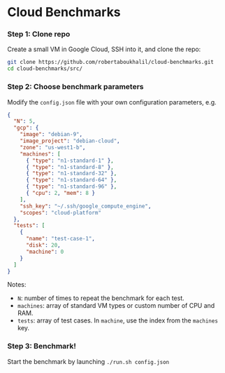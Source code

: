 # Cloud Benchmarks

### Step 1: Clone repo

Create a small VM in Google Cloud, SSH into it, and clone the repo:

```bash
git clone https://github.com/robertaboukhalil/cloud-benchmarks.git
cd cloud-benchmarks/src/
```

### Step 2: Choose benchmark parameters

Modify the `config.json` file with your own configuration parameters, e.g.

```json
{
  "N": 5,
  "gcp": {
    "image": "debian-9",
    "image_project": "debian-cloud",
    "zone": "us-west1-b",
    "machines": [
      { "type": "n1-standard-1" },
      { "type": "n1-standard-8" },
      { "type": "n1-standard-32" },
      { "type": "n1-standard-64" },
      { "type": "n1-standard-96" },
      { "cpu": 2, "mem": 8 }
    ],
    "ssh_key": "~/.ssh/google_compute_engine",
    "scopes": "cloud-platform"
  },
  "tests": [
    {
      "name": "test-case-1",
      "disk": 20,
      "machine": 0
    }
  ]
}
```

Notes:

- `N`: number of times to repeat the benchmark for each test.
- `machines`: array of standard VM types or custom number of CPU and RAM.
- `tests`: array of test cases. In `machine`, use the index from the `machines` key.


### Step 3: Benchmark!

Start the benchmark by launching `./run.sh config.json`
